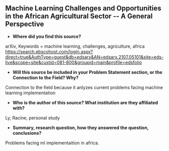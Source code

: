 ## **Machine** **Learning** **Challenges** and Opportunities in the African Agricultural Sector -- A General Perspective
- **Where did you find this source?**

arXiv,
Keywords = machine learning, challenges, agriculture, africa
https://search.ebscohost.com/login.aspx?direct=true&AuthType=guest&db=edsarx&AN=edsarx.2107.05101&site=eds-live&scope=site&custid=081-800&groupid=main&profile=edsfolio

- **Will this source be included in your Problem Statement section, or the Connection to the Field? Why?**

Connection to the field because it anlyzes current problems facing machine learning implementation

- **Who is the author of this source? What institution are they affiliated with?**

Ly, Racine, personal study

- **Summary, research question, how they answered the question, conclusions?**

Problems facing ml implementaition in africa. 